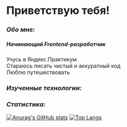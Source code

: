 # Приветствую тебя! 

### *Обо мне:*
##### Начинающий Frontend-разработчик
Учусь в Яндекс.Практикум  
Стараюсь писать чистый и аккуратный код  
Люблю путешествовать

### *Изученные технологии:*


### *Статистика:*

[![Anurag's GitHub stats](https://github-readme-stats.vercel.app/api?username=NMaksG&show_icons=true&theme=transparent)](https://github.com/anuraghazra/github-readme-stats)
[![Top Langs](https://github-readme-stats.vercel.app/api/top-langs/?username=NMaksG&langs_count=8&theme=transparent)](https://github.com/anuraghazra/github-readme-stats)
